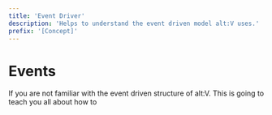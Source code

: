 ```yaml
---
title: 'Event Driver'
description: 'Helps to understand the event driven model alt:V uses.'
prefix: '[Concept]'
---
```


# Events

If you are not familiar with the event driven structure of alt:V. This is going to teach you all about how to
